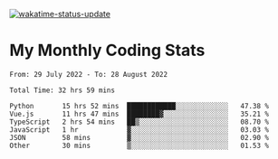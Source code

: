 [![wakatime-status-update](https://github.com/noopurphalak/noopurphalak/workflows/wakatime-status-update/badge.svg)](https://github.com/noopurphalak/noopurphalak/actions/workflows/main.yml)

# My Monthly Coding Stats

<!--START_SECTION:waka-->

```text
From: 29 July 2022 - To: 28 August 2022

Total Time: 32 hrs 59 mins

Python       15 hrs 52 mins  ████████████░░░░░░░░░░░░░   47.38 %
Vue.js       11 hrs 47 mins  ████████▓░░░░░░░░░░░░░░░░   35.21 %
TypeScript   2 hrs 54 mins   ██▒░░░░░░░░░░░░░░░░░░░░░░   08.70 %
JavaScript   1 hr            ▓░░░░░░░░░░░░░░░░░░░░░░░░   03.03 %
JSON         58 mins         ▓░░░░░░░░░░░░░░░░░░░░░░░░   02.90 %
Other        30 mins         ▒░░░░░░░░░░░░░░░░░░░░░░░░   01.53 %
```

<!--END_SECTION:waka-->

